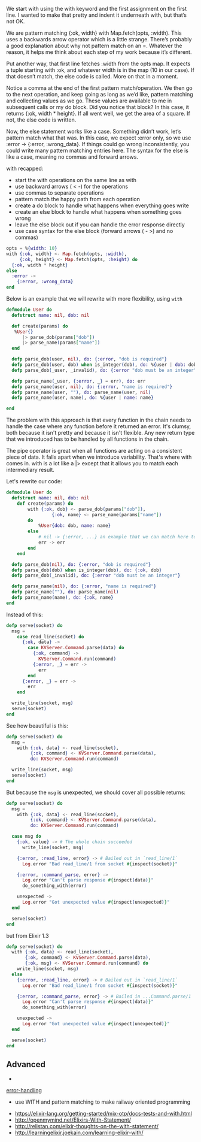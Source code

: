 


We start with using the with keyword and the first assignment on the first line. I wanted to make that pretty and indent it underneath with, but that’s not OK.

We are pattern matching {:ok, width} with Map.fetch(opts, :width). This uses a backwards arrow operator which is a little strange. There’s probably a good explanation about why not pattern match on an =. Whatever the reason, it helps me think about each step of my work because it’s different.

Put another way, that first line fetches :width from the opts map. It expects a tuple starting with :ok, and whatever width is in the map (10 in our case). If that doesn’t match, the else code is called. More on that in a moment.

Notice a comma at the end of the first pattern match/operation. We then go to the next operation, and keep going as long as we’d like, pattern matching and collecting values as we go. These values are available to me in subsequent calls or my do block. Did you notice that block? In this case, it returns {:ok, width * height}. If all went well, we get the area of a square. If not, the else code is written.

Now, the else statement works like a case. Something didn’t work, let’s pattern match what that was. In this case, we expect :error only, so we use :error -> {:error, :wrong_data}. If things could go wrong inconsistently, you could write many pattern matching entries here. The syntax for the else is like a case, meaning no commas and forward arrows.

with recapped:

* start the with operations on the same line as with
* use backward arrows ( < -) for the operations
* use commas to separate operations
* pattern match the happy path from each operation
* create a do block to handle what happens when everything goes write
* create an else block to handle what happens when something goes wrong
* leave the else block out if you can handle the error response directly
* use case syntax for the else block (forward arrows ( - >) and no commas)



```elixir
opts = %{width: 10}
with {:ok, width} <- Map.fetch(opts, :width),
     {:ok, height} <- Map.fetch(opts, :height) do
  {:ok, width * height}
else
  :error ->
    {:error, :wrong_data}
end
```

Below is an example that we will rewrite with more flexibility, using `with`

```elixir
defmodule User do
  defstruct name: nil, dob: nil

  def create(params) do
   %User{}
      |> parse_dob(params["dob"])
      |> parse_name(params["name"])
  end

  defp parse_dob(user, nil), do: {:error, "dob is required"}
  defp parse_dob(user, dob) when is_integer(dob), do: %{user | dob: dob}
  defp parse_dob(_user, _invalid), do: {:error "dob must be an integer"}

  defp parse_name(_user, {:error, _} = err), do: err
  defp parse_name(user, nil), do: {:error, "name is required"}
  defp parse_name(user, ""), do: parse_name(user, nil)
  defp parse_name(user, name), do: %{user | name: name}

end
```

The problem with this approach is that every function in the chain needs to handle the case where any function before it returned an error. It's clumsy, both because it isn't pretty and because it isn't flexible. Any new return type that we introduced has to be handled by all functions in the chain.

The pipe operator is great when all functions are acting on a consistent piece of data. It falls apart when we introduce variability. That's where with comes in. with is a lot like a |> except that it allows you to match each intermediary result.

Let's rewrite our code:

```elixir
defmodule User do
  defstruct name: nil, dob: nil
	def create(params) do
		with {:ok, dob} <- parse_dob(params["dob"]),
				 {:ok, name} <- parse_name(params["name"])
		do
			%User{dob: dob, name: name}
		else
			# nil -> {:error, ...} an example that we can match here too
			err -> err
		end
	end

  defp parse_dob(nil), do: {:error, "dob is required"}
  defp parse_dob(dob) when is_integer(dob), do: {:ok, dob}
  defp parse_dob(_invalid), do: {:error "dob must be an integer"}

  defp parse_name(nil), do: {:error, "name is required"}
  defp parse_name(""), do: parse_name(nil)
  defp parse_name(name), do: {:ok, name}
end
```



Instead of this:

```elixir
defp serve(socket) do
  msg =
    case read_line(socket) do
      {:ok, data} ->
        case KVServer.Command.parse(data) do
          {:ok, command} ->
            KVServer.Command.run(command)
          {:error, _} = err ->
            err
        end
      {:error, _} = err ->
        err
    end

  write_line(socket, msg)
  serve(socket)
end
```

See how beautiful is this:

```elixir
defp serve(socket) do
  msg =
    with {:ok, data} <- read_line(socket),
         {:ok, command} <- KVServer.Command.parse(data),
         do: KVServer.Command.run(command)

  write_line(socket, msg)
  serve(socket)
end
```


But because the `msg` is unexpected, we should cover all possible returns:

```elixir
defp serve(socket) do
  msg =
    with {:ok, data} <- read_line(socket),
         {:ok, command} <- KVServer.Command.parse(data),
         do: KVServer.Command.run(command)

  case msg do
    {:ok, value} -> # The whole chain succeeded
      write_line(socket, msg)

    {:error, :read_line, error} -> # Bailed out in `read_line/1`
      Log.error "Bad read_line/1 from socket #{inspect(socket)}"

    {:error, :command_parse, error} ->
      Log.error "Can't parse response #{inspect(data)}"
      do_something_with(error)

    unexpected ->
      Log.error "Got unexpected value #{inspect(unexpected)}"
  end

  serve(socket)
end
```


but from Elixir 1.3

```elixir
defp serve(socket) do
  with {:ok, data} <- read_line(socket),
       {:ok, command} <- KVServer.Command.parse(data),
       {:ok, msg} <- KVServer.Command.run(command) do
    write_line(socket, msg)
  else
    {:error, :read_line, error} -> # Bailed out in `read_line/1`
      Log.error "Bad read_line/1 from socket #{inspect(socket)}"

    {:error, :command_parse, error} -> # Bailed in ...Command.parse/1
      Log.error "Can't parse response #{inspect(data)}"
      do_something_with(error)

    unexpected ->
      Log.error "Got unexpected value #{inspect(unexpected)}"
  end

  serve(socket)
end
```





## Advanced

*
[error-handling](https://medium.com/elixir-magic/making-error-handling-a-breeze-with-with-operator-in-elixir-1-2-93d611a878e)
- use WITH and pattern matching to make railway oriented programming

* https://elixir-lang.org/getting-started/mix-otp/docs-tests-and-with.html
* http://openmymind.net/Elixirs-With-Statement/
* http://relistan.com/elixir-thoughts-on-the-with-statement/
* http://learningelixir.joekain.com/learning-elixir-with/
